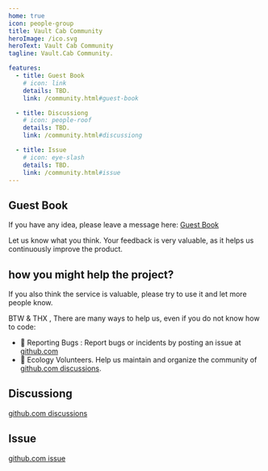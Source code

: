 ```yaml
---
home: true
icon: people-group
title: Vault Cab Community
heroImage: /ico.svg
heroText: Vault Cab Community
tagline: Vault.Cab Community. 

features:
  - title: Guest Book
    # icon: link
    details: TBD. 
    link: /community.html#guest-book

  - title: Discussiong
    # icon: people-roof
    details: TBD.
    link: /community.html#discussiong

  - title: Issue
    # icon: eye-slash
    details: TBD. 
    link: /community.html#issue
---
```


## Guest Book
If you have any idea, please leave a message here: [Guest Book](https://github.com/VaultCab/VaultCabWeb/discussions/1)

Let us know what you think. Your feedback is very valuable, as it helps us continuously improve the product. 

## how you might help the project?
If you also think the service is valuable, please try to use it and let more people know.   

BTW & THX , There are many ways to help us, even if you do not know how to code:  
- 🐛 Reporting Bugs : Report bugs or incidents by posting an issue at [github.com](https://github.com/VaultCab/VaultCabWeb/issues)   
- 📆 Ecology Volunteers. Help us maintain and organize the community of [github.com discussions](https://github.com/VaultCab/VaultCabWeb/discussions).


## Discussiong
[github.com discussions](https://github.com/VaultCab/VaultCabWeb/discussions)
## Issue
[github.com issue](https://github.com/VaultCab/VaultCabWeb/issues)
 